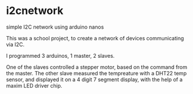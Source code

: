 # i2cnetwork
simple I2C network using arduino nanos

This was a school project, to create a network of devices communicating via I2C.

I programmed 3 arduinos, 1 master, 2 slaves.

One of the slaves controlled a stepper motor, based on the command from the master.
The other slave measured the tempreature with a DHT22 temp sensor, and displayed it on a 4 digit 7 segment display, 
with the help  of a maxim LED driver chip.
